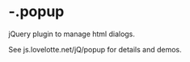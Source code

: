 -.popup
=======

jQuery plugin to manage html dialogs.

See js.lovelotte.net/jQ/popup for details and demos. 
